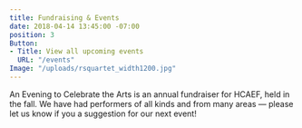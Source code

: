 ```yaml
---
title: Fundraising & Events
date: 2018-04-14 13:45:00 -07:00
position: 3
Button:
- Title: View all upcoming events
  URL: "/events"
Image: "/uploads/rsquartet_width1200.jpg"
---
```


An Evening to Celebrate the Arts is an annual fundraiser for HCAEF, held in the fall. We have had performers of all kinds and from many areas — please let us know if you a suggestion for our next event!